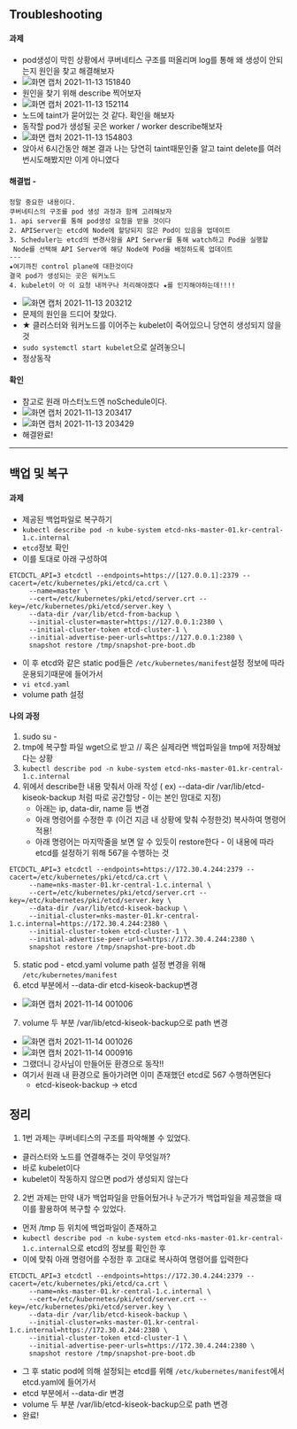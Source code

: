 ## Troubleshooting
#### 과제 
- pod생성이 막힌 상황에서 쿠버네티스 구조를 떠올리며 log를 통해 왜 생성이 안되는지 원인을 찾고 해결해보자
- ![화면 캡처 2021-11-13 151840](https://user-images.githubusercontent.com/62214428/141608361-ff6b3aa3-9122-4382-b02e-185a4617870b.png)
- 원인을 찾기 위해 describe 찍어보자
- ![화면 캡처 2021-11-13 152114](https://user-images.githubusercontent.com/62214428/141608475-59b5279e-9204-4907-a91a-d3ff7c68f932.png)
- 노드에 taint가 묻어있는 것 같다. 확인을 해보자
- 동작할 pod가 생성될 곳은 worker / worker describe해보자
-  ![화면 캡처 2021-11-13 154803](https://user-images.githubusercontent.com/62214428/141609152-95c0b8ab-e394-4361-8ad5-6cfd2100c1a2.png)
- 앉아서 6시간동안 해본 결과 나는 당연히 taint때문인줄 알고 taint delete를 여러번시도해봤지만 이게 아니였다
#### 해결법 - 
```
정말 중요한 내용이다. 
쿠버네티스의 구조를 pod 생성 과정과 함께 고려해보자 
1. api server를 통해 pod생성 요청을 받을 것이다
2. APIServer는 etcd에 Node에 할당되지 않은 Pod이 있음을 업데이트
3. Scheduler는 etcd의 변경사항을 API Server를 통해 watch하고 Pod을 실행할
 Node를 선택해 API Server에 해당 Node에 Pod을 배정하도록 업데이트
--- 
★여기까진 control plane에 대한것이다
결국 pod가 생성되는 곳은 워커노드
4. kubelet이 아 이 요청 내꺼구나 처리해야겠다 ★를 인지해야하는데!!!!
```
- ![화면 캡처 2021-11-13 203212](https://user-images.githubusercontent.com/62214428/141642252-9222c85e-fe0e-48c6-b907-7f15c86ce295.png)
- 문제의 원인을 드디어 찾았다.
- ★ 클러스터와 워커노드를 이어주는 kubelet이 죽어있으니 당연히 생성되지 않을 것
- `sudo systemctl start kubelet`으로 살려놓으니
- 정상동작

#### 확인 
- 참고로 원래 마스터노드엔 noSchedule이다. 
- ![화면 캡처 2021-11-13 203417](https://user-images.githubusercontent.com/62214428/141642282-fd7f5e05-58f2-4960-8de7-ef41e6088de9.png)
- ![화면 캡처 2021-11-13 203429](https://user-images.githubusercontent.com/62214428/141642286-f5e46903-a8eb-45ee-b626-f69826869425.png)
- 해결완료!
----------------


## 백업 및 복구
#### 과제
- 제공된 백업파일로 복구하기
- `kubectl describe pod -n kube-system etcd-nks-master-01.kr-central-1.c.internal`
- `etcd`정보 확인
- 이를 토대로 아래 구성하여 
```
ETCDCTL_API=3 etcdctl --endpoints=https://[127.0.0.1]:2379 --cacert=/etc/kubernetes/pki/etcd/ca.crt \
     --name=master \
     --cert=/etc/kubernetes/pki/etcd/server.crt --key=/etc/kubernetes/pki/etcd/server.key \
     --data-dir /var/lib/etcd-from-backup \
     --initial-cluster=master=https://127.0.0.1:2380 \
     --initial-cluster-token etcd-cluster-1 \
     --initial-advertise-peer-urls=https://127.0.0.1:2380 \
     snapshot restore /tmp/snapshot-pre-boot.db
```
- 이 후 etcd와 같은 static pod들은 `/etc/kubernetes/manifest`설정 정보에 따라 운용되기때문에 들어가서
- `vi etcd.yaml`
- volume path 설정


#### 나의 과정
1. sudo su -
2. tmp에 복구할 파일 wget으로 받고 // 혹은 실제라면 백업파일을 tmp에 저장해놨다는 상황
3. `kubectl describe pod -n kube-system etcd-nks-master-01.kr-central-1.c.internal`
4. 위에서 describe한 내용 맞춰서 아래 작성 ( ex)  --data-dir /var/lib/etcd-kiseok-backup 처럼 따로 공간할당 - 이는 본인 맘대로 지정)
   - 아래는 ip, data-dir, name 등 변경
   - 아래 명령어를 수정한 후 (이건 지금 내 상황에 맞춰 수정한것) 복사하여 명령어 적용!
   - 아래 명령어는 마지막줄을 보면 알 수 있듯이 restore한다 - 이 내용에 따라 etcd를 설정하기 위해 567을 수행하는 것 
```
ETCDCTL_API=3 etcdctl --endpoints=https://172.30.4.244:2379 --cacert=/etc/kubernetes/pki/etcd/ca.crt \
     --name=nks-master-01.kr-central-1.c.internal \
     --cert=/etc/kubernetes/pki/etcd/server.crt --key=/etc/kubernetes/pki/etcd/server.key \
     --data-dir /var/lib/etcd-kiseok-backup \
     --initial-cluster=nks-master-01.kr-central-1.c.internal=https://172.30.4.244:2380 \
     --initial-cluster-token etcd-cluster-1 \
     --initial-advertise-peer-urls=https://172.30.4.244:2380 \
     snapshot restore /tmp/snapshot-pre-boot.db
```
5. static pod - etcd.yaml volume path 설정 변경을 위해 `/etc/kubernetes/manifest`
6. etcd 부분에서 --data-dir etcd-kiseok-backup변경
  - ![화면 캡처 2021-11-14 001006](https://user-images.githubusercontent.com/62214428/141648936-d44dbc97-c596-414c-8f67-cf320b47eeb6.png)
7. volume 두 부분 /var/lib/etcd-kiseok-backup으로 path 변경
  - ![화면 캡처 2021-11-14 001026](https://user-images.githubusercontent.com/62214428/141648939-1c55277d-dca1-4676-b817-90ce34d4d4ef.png)
- ![화면 캡처 2021-11-14 000916](https://user-images.githubusercontent.com/62214428/141648890-c9c7ea7b-f022-4673-9cce-1dfa40a1849d.png)
- 그랬더니 강사님이 만들어둔 환경으로 동작!!
- 여기서 원래 내 환경으로 돌아가려면 이미 존재했던 etcd로 567 수행하면된다
   - etcd-kiseok-backup  -> etcd


## 정리
1. 1번 과제는 쿠버네티스의 구조를 파악해볼 수 있었다.
  - 클러스터와 노드를 연결해주는 것이 무엇일까?
  - 바로 kubelet이다
  - kubelet이 작동하지 않으면 pod가 생성되지 않는다

2. 2번 과제는 만약 내가 백업파일을 만들어뒀거나 누군가가 백업파일을 제공했을 때 이를 활용하여 복구할 수 있었다.
  - 먼저 /tmp 등 위치에 백업파일이 존재하고
  - `kubectl describe pod -n kube-system etcd-nks-master-01.kr-central-1.c.internal`으로 etcd의 정보를 확인한 후
  - 이에 맞춰 아래 명령어를 수정한 후 고대로 복사하여 명령어를 입력한다
```
ETCDCTL_API=3 etcdctl --endpoints=https://172.30.4.244:2379 --cacert=/etc/kubernetes/pki/etcd/ca.crt \
     --name=nks-master-01.kr-central-1.c.internal \
     --cert=/etc/kubernetes/pki/etcd/server.crt --key=/etc/kubernetes/pki/etcd/server.key \
     --data-dir /var/lib/etcd-kiseok-backup \
     --initial-cluster=nks-master-01.kr-central-1.c.internal=https://172.30.4.244:2380 \
     --initial-cluster-token etcd-cluster-1 \
     --initial-advertise-peer-urls=https://172.30.4.244:2380 \
     snapshot restore /tmp/snapshot-pre-boot.db
```
  - 그 후 static pod에 의해 설정되는 etcd를 위해 `/etc/kubernetes/manifest`에서 etcd.yaml에 들어가서
  - etcd 부분에서 --data-dir 변경
  - volume 두 부분 /var/lib/etcd-kiseok-backup으로 path 변경
  - 완료!













